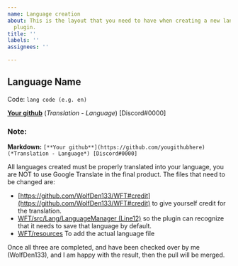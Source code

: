 ```yaml
---
name: Language creation
about: This is the layout that you need to have when creating a new language for the
  plugin.
title: ''
labels: ''
assignees: ''

---
```


## Language Name

Code: `lang code (e.g. en)`

[**Your github**](https://github.com/example) (*Translation - Language*) [Discord#0000]

###
### Note:

**Markdown:** `[**Your github**](https://github.com/yougithubhere) (*Translation - Language*) [Discord#0000]`

All languages created must be properly translated into your language, you are NOT to use Google Translate in the final product. The files that need to be changed are:
- [https://github.com/WolfDen133/WFT#credit](https://github.com/WolfDen133/WFT#credit) to give yourself credit for the translation.
- [WFT/src/Lang/LanguageManager (Line12)](https://github.com/WolfDen133/WFT/blob/main/src/WolfDen133/WFT/Lang/LanguageManager.php#L12) so the plugin can recognize that it needs to save that language by default.
- [WFT/resources](https://github.com/WolfDen133/WFT/tree/main/resources) To add the actual language file

Once all three are completed, and have been checked over by me (WolfDen133), and I am happy with the result, then the pull will be merged.
